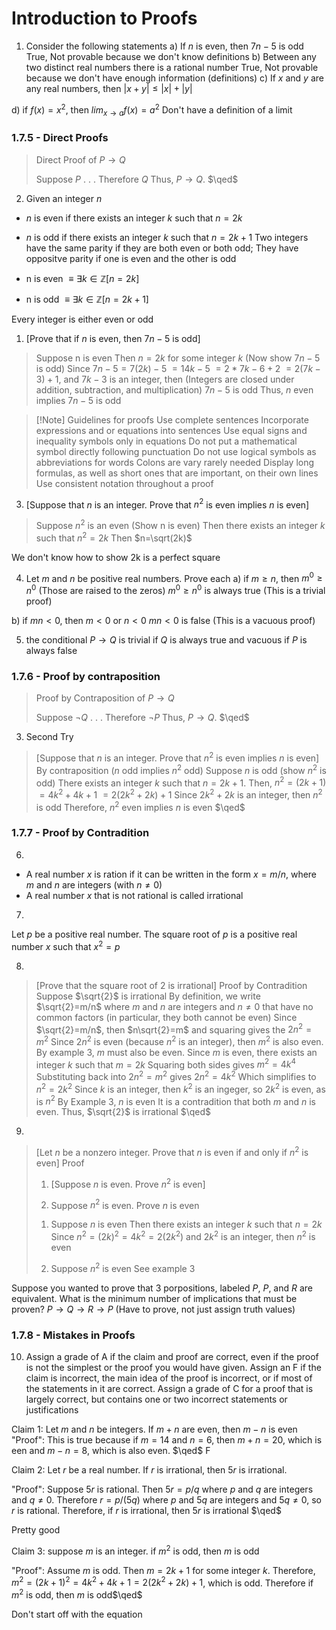 # Introduction to Proofs
1. Consider the following statements
a) If $n$ is even, then $7n-5$ is odd
True, Not provable because we don't know definitions
b) Between any two distinct real numbers there is a rational number
True, Not provable because we don't have enough information (definitions)
c) If $x$ and $y$ are any real numbers, then $|x+y|\leq|x|+|y|$

d) if $f(x)=x^2$, then 
$lim_{x\to a}f(x)=a^2$
Don't have a definition of a limit

### 1.7.5 - Direct Proofs

> Direct Proof of $P\to Q$
> 
> Suppose $P$
> .
> .
> .
> Therefore $Q$
> Thus, $P\to Q$. $\qed$

2. Given an integer $n$
- $n$ is even if there exists an integer $k$ such that $n=2k$
- $n$ is odd if there exists an integer $k$ such that $n=2k+1$
Two integers have the same parity if they are both even or both odd; 
They have oppositve parity if one is even and the other is odd

- n is even $\equiv\exists k\in\mathbb{Z}[n=2k]$
- n is odd $\equiv\exists k\in\mathbb{Z}[n=2k+1]$

Every integer is either even or odd

1. [Prove that if $n$ is even, then $7n-5$ is odd]
> Suppose n is even
> Then $n=2k$ for some integer $k$ (Now show $7n-5$ is odd)
> Since $7n-5=7(2k)-5$
> $=14k-5$
> $=2*7k-6+2$
> $=2(7k-3)+1$,
> and $7k-3$ is an integer, then (Integers are closed under addition, subtraction, and multiplication)
> $7n-5$ is odd
> Thus, $n$ even implies $7n-5$ is odd

> [!Note] Guidelines for proofs
> Use complete sentences
> Incorporate expressions and or equations into sentences
> Use equal signs and inequality symbols only in equations
> Do not put a mathematical symbol directly following punctuation
> Do not use logical symbols as abbreviations for words
> Colons are vary rarely needed
> Display long formulas, as well as short ones that are important, on their own lines
> Use consistent notation throughout a proof

3. [Suppose that $n$ is an integer. Prove that $n^2$ is even implies $n$ is even]
> Suppose $n^2$ is an even (Show n is even)
> Then there exists an integer $k$ such that $n^2=2k$
> Then $n=\sqrt(2k)$

We don't know how to show 2k is a perfect square 

4. Let $m$ and $n$ be positive real numbers. Prove each 
a) if $m\geq n$, then $m^0\geq n^0$ (Those are raised to the zeros)
$m^0\geq n^0$ is always true (This is a trivial proof)

b) if $mn < 0$, then $m < 0$ or $n < 0$
$mn < 0$ is false (This is a vacuous proof)

5. the conditional $P\to Q$ is trivial if $Q$ is always true and vacuous if $P$ is always false

### 1.7.6 - Proof by contraposition

> Proof by Contraposition of $P\to Q$
> 
> Suppose $\neg Q$
> .
> .
> .
> Therefore $\neg P$
> Thus, $P\to Q$. $\qed$

3. Second Try
> [Suppose that $n$ is an integer. Prove that $n^2$ is even implies $n$ is even]
> By contraposition ($n$ odd implies $n^2$ odd)
> Suppose $n$ is odd (show $n^2$ is odd)
> There exists an integer $k$ such that $n=2k+1$.
> Then, $n^2=(2k+1)$
> $=4k^2+4k+1$
> $=2(2k^2+2k)+1$
> Since $2k^2+2k$ is an integer, then $n^2$ is odd
> Therefore, $n^2$ even implies $n$ is even $\qed$

### 1.7.7 - Proof by Contradition

6.
- A real number $x$ is ration if it can be written in the form $x=m/n$, where $m$ and $n$ are integers (with $n\neq 0$)
- A real number $x$ that is not rational is called irrational 

7. 
Let $p$ be a positive real number. The square root of $p$ is a positive real number $x$ such that $x^2=p$

8.
> [Prove that the square root of 2 is irrational]
> Proof by Contradition 
> Suppose $\sqrt{2}$ is irrational
> By definition, we write $\sqrt{2}=m/n$ where $m$ and $n$ are integers and $n\neq0$ that have no common factors
> (in particular, they both cannot be even)
> Since $\sqrt{2}=m/n$, then $n\sqrt{2}=m$ and squaring gives the $2n^2=m^2$
> Since $2n^2$ is even (because $n^2$ is an integer), then $m^2$ is also even.
> By example 3, $m$ must also be even.
> Since $m$ is even, there exists an integer $k$ such that $m=2k$
> Squaring both sides gives $m^2=4k^4$
> Substituting back into $2n^2=m^2$ gives $2n^2=4k^2$
> Which simplifies to $n^2=2k^2$
> Since $k$ is an integer, then $k^2$ is an ingeger, so $2k^2$ is even, as is $n^2$
> By Example 3, $n$ is even
> It is a contradition that both $m$ and $n$ is even. Thus, $\sqrt{2}$ is irrational $\qed$

9. 
> [Let $n$ be a nonzero integer. Prove that $n$ is even if and only if $n^2$ is even]
> Proof 
> 1. [Suppose $n$ is even. Prove $n^2$ is even]
> 2) Suppose $n^2$ is even. Prove $n$ is even
>
> 1. Suppose $n$ is even
> Then there exists an integer $k$ such that $n=2k$
> Since $n^2=(2k)^2=4k^2=2(2k^2)$
> and $2k^2$ is an integer, then $n^2$ is even
> 
> 2) Suppose $n^2$ is even
> See example 3

Suppose you wanted to prove that 3 porpositions, labeled $P$, $P$, and $R$ are equivalent. What is the minimum number of implications that must be proven?
$P\to Q\to R\to P$ (Have to prove, not just assign truth values)

### 1.7.8 - Mistakes in Proofs
10. Assign a grade of A if the claim and proof are correct, even if the proof is not the simplest or the proof you would have given.
Assign an F if the claim is incorrect, the main idea of the proof is incorrect, or if most of the statements in it are correct.
Assign a grade of C for a proof that is largely correct, but contains one or two incorrect statements or justifications 

Claim 1: Let $m$ and $n$ be integers. If $m+n$ are even, then $m-n$ is even
"Proof": This is true because if $m=14$ and $n=6$, then $m+n=20$, which is een and $m-n=8$, which is also even. $\qed$
F

Claim 2: Let $r$ be a real number. If $r$ is irrational, then $5r$ is irrational.

"Proof": Suppose $5r$ is rational. Then $5r=p/q$ where $p$ and $q$ are integers and $q\neq0$. 
Therefore $r=p/(5q)$ where $p$ and $5q$ are integers and $5q\neq 0$, so $r$ is rational. 
Therefore, if $r$ is irrational, then $5r$ is irrational $\qed$

Pretty good 

Claim 3: suppose $m$ is an integer. if $m^2$ is odd, then $m$ is odd

"Proof": Assume $m$ is odd. Then $m=2k+1$ for some integer $k$. 
Therefore, $m^2=(2k+1)^2=4k^2+4k+1=2(2k^2+2k)+1$, which is odd. 
Therefore if $m^2$ is odd, then $m$ is odd$\qed$

Don't start off with the equation

